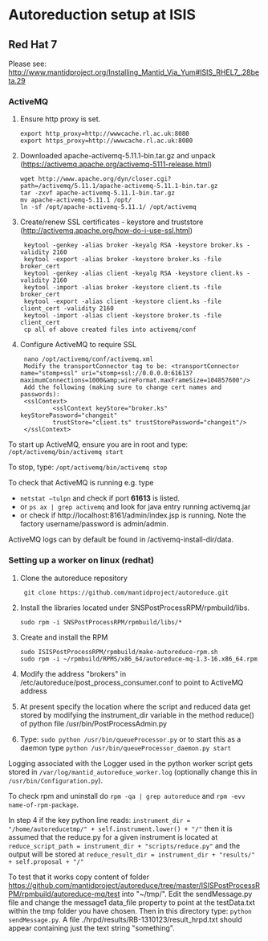 # Autoreduction setup at ISIS

## Red Hat 7

Please see: http://www.mantidproject.org/Installing_Mantid_Via_Yum#ISIS_RHEL7_.28beta.29

### ActiveMQ

1.  Ensure http proxy is set.

        export http_proxy=http://wwwcache.rl.ac.uk:8080
        export https_proxy=http://wwwcache.rl.ac.uk:8080

2.  Downloaded apache-activemq-5.11.1-bin.tar.gz and unpack (https://activemq.apache.org/activemq-5111-release.html)

        wget http://www.apache.org/dyn/closer.cgi?path=/activemq/5.11.1/apache-activemq-5.11.1-bin.tar.gz
        tar -zxvf apache-activemq-5.11.1-bin.tar.gz
        mv apache-activemq-5.11.1 /opt/
        ln -sf /opt/apache-activemq-5.11.1/ /opt/activemq

3. Create/renew SSL certificates - keystore and truststore (http://activemq.apache.org/how-do-i-use-ssl.html)

        keytool -genkey -alias broker -keyalg RSA -keystore broker.ks -validity 2160
        keytool -export -alias broker -keystore broker.ks -file broker_cert
        keytool -genkey -alias client -keyalg RSA -keystore client.ks -validity 2160
        keytool -import -alias broker -keystore client.ts -file broker_cert
        keytool -export -alias client -keystore client.ks -file client_cert -validity 2160
        keytool -import -alias client -keystore broker.ts -file client_cert
        cp all of above created files into activemq/conf
                
4. Configure ActiveMQ to require SSL

        nano /opt/activemq/conf/activemq.xml
        Modify the transportConnector tag to be: <transportConnector name="stomp+ssl" uri="stomp+ssl://0.0.0.0:61613?maximumConnections=1000&amp;wireFormat.maxFrameSize=104857600"/>
        Add the following (making sure to change cert names and passwords):
        <sslContext>
                <sslContext keyStore="broker.ks" keyStorePassword="changeit"
                trustStore="client.ts" trustStorePassword="changeit"/>
        </sslContext>

To start up ActiveMQ, ensure you are in root and type: `/opt/activemq/bin/activemq start`

To stop, type: `/opt/activemq/bin/activemq stop`

To check that ActiveMQ is running e.g. type 

* `netstat –tulpn` and check if port **61613** is listed. 
* or `ps ax | grep activemq` and look for java entry running activemq.jar 
* or check if http://localhost:8161/admin/index.jsp is running. Note the factory username/password is admin/admin. 

ActiveMQ logs can by default be found in /activemq-install-dir/data.

### Setting up a worker on linux (redhat) 

1. Clone the autoreduce repository

        git clone https://github.com/mantidproject/autoreduce.git

2.  Install the libraries located under SNSPostProcessRPM/rpmbuild/libs. 

        sudo rpm -i SNSPostProcessRPM/rpmbuild/libs/* 

3.  Create and install the RPM

        sudo ISISPostProcessRPM/rpmbuild/make-autoreduce-rpm.sh
        sudo rpm -i ~/rpmbuild/RPMS/x86_64/autoreduce-mq-1.3-16.x86_64.rpm

4.  Modify the address "brokers" in /etc/autoreduce/post_process_consumer.conf to point to ActiveMQ address 

5.  At present specify the location where the script and reduced data get stored by modifying the instrument_dir variable in the method reduce() of python file /usr/bin/PostProcessAdmin.py

6.  Type: `sudo python /usr/bin/queueProcessor.py` or to start this as a daemon type `python /usr/bin/queueProcessor_daemon.py start`

Logging associated with the Logger used in the python worker script gets stored in `/var/log/mantid_autoreduce_worker.log` (optionally change this in `/usr/bin/Configuration.py`).  

To check rpm and uninstall do `rpm -qa | grep autoreduce` and `rpm -evv name-of-rpm-package`.

In step 4 if the key python line reads: `instrument_dir = "/home/autoreducetmp/" + self.instrument.lower() + "/"` then it is assumed that the reduce.py for a given instrument is located at `reduce_script_path = instrument_dir + "scripts/reduce.py"` and the output will be stored at `reduce_result_dir = instrument_dir + "results/" + self.proposal + "/"`

To test that it works copy content of folder https://github.com/mantidproject/autoreduce/tree/master/ISISPostProcessRPM/rpmbuild/autoreduce-mq/test into "~/tmp/". 
Edit the sendMessage.py file and change the message1 data_file property to point at the testData.txt within the tmp folder you have chosen.
Then in this directory type: `python sendMessage.py`. A file ./hrpd/results/RB-1310123/result_hrpd.txt should appear containing just the text string "something".
